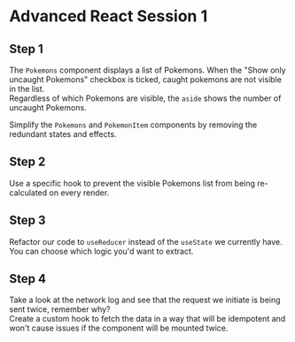 # Advanced React Session 1

## Step 1

The `Pokemons` component displays a list of Pokemons. When the "Show only uncaught Pokemons" checkbox is ticked, caught pokemons are not visible in the list.  
Regardless of which Pokemons are visible, the `aside` shows the number of uncaught Pokemons.

Simplify the `Pokemons` and `PokemonItem` components by removing the redundant states and effects.

## Step 2

Use a specific hook to prevent the visible Pokemons list from being re-calculated on every render.

## Step 3

Refactor our code to `useReducer` instead of the `useState` we currently have.  
You can choose which logic you'd want to extract.

## Step 4

Take a look at the network log and see that the request we initiate is being sent twice, remember why?  
Create a custom hook to fetch the data in a way that will be idempotent and won't cause issues if the component will be mounted twice.
